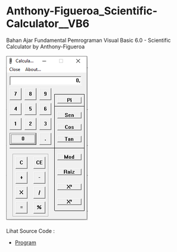 # Anthony-Figueroa_Scientific-Calculator__VB6
Bahan Ajar Fundamental Pemrograman Visual Basic 6.0 - Scientific Calculator by Anthony-Figueroa<br><br>
<img src="https://github.com/RizkyKhapidsyah/Anthony-Figueroa_Scientific-Calculator__VB6/blob/main/result/001.PNG"><br><br>
Lihat Source Code : <br>
- <a href="https://github.com/RizkyKhapidsyah/Anthony-Figueroa_Scientific-Calculator__VB6/blob/main/CALC.FRM">Program</a>

